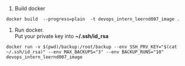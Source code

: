 1. Build docker
```
docker build  --progress=plain  -t devops_intern_leernd007_image .
```

1. Run docker. <br>Put your private key into **~/.ssh/id_rsa**
```
docker run -v $(pwd)/backup:/root/backup --env SSH_PRV_KEY="$(cat ~/.ssh/id_rsa)" --env MAX_BACKUPS="3" --env BACKUP_RUNS="10" devops_intern_leernd007_image
```